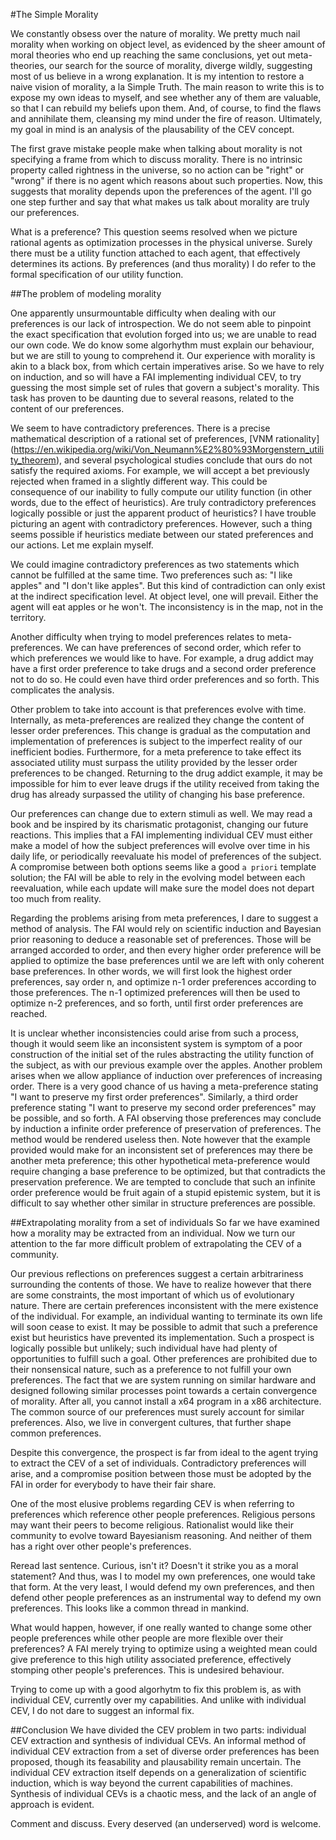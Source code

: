 #The Simple Morality

We constantly obsess over the nature of morality. We pretty much nail morality when working on object level, as evidenced by the sheer amount of moral theories who end up reaching the same conclusions, yet out meta-theories, our search for the source of morality, diverge wildly, suggesting most of us believe in a wrong explanation. It is my intention to restore a naive vision of morality, a la Simple Truth. The main reason to write this is to expose my own ideas to myself, and see whether any of them are valuable, so that I can rebuild my beliefs upon them. And, of course, to find the flaws and annihilate them, cleansing my mind under the fire of reason. Ultimately, my goal in mind is an analysis of the plausability of the CEV concept.

The first grave mistake people make when talking about morality is not specifying a frame from which to discuss morality. There is no intrinsic property called rightness in the universe, so no action can be "right" or "wrong" if there is no agent which reasons about such properties. Now, this suggests that morality depends upon the preferences of the agent. I'll go one step further and say that what makes us talk about morality are truly our preferences.

What is a preference? This question seems resolved when we picture rational agents as optimization processes in the physical universe. Surely there must be a utility function attached to each agent, that effectively determines its actions. By preferences (and thus morality) I do refer to the formal specification of our utility function.

##The problem of modeling morality

One apparently unsurmountable difficulty when dealing with our preferences is our lack of introspection. We do not seem able to pinpoint the exact specification that evolution forged into us; we are unable to read our own code. We do know some algorhythm must explain our behaviour, but we are still to young to comprehend it. Our experience with morality is akin to a black box, from which certain imperatives arise. So we have to rely on induction, and so will have a FAI implementing individual CEV, to try guessing the most simple set of rules that govern a subject's morality. This task has proven to be daunting due to several reasons, related to the content of our preferences.

We seem to have contradictory preferences. There is a precise mathematical description of a rational set of preferences, [VNM rationality] (https://en.wikipedia.org/wiki/Von_Neumann%E2%80%93Morgenstern_utility_theorem), and several psychological studies conclude that ours do not satisfy the required axioms. For example, we will accept a bet previously rejected when framed in a slightly different way. This could be consequence of our inability to fully compute our utility function (in other words, due to the effect of heuristics). Are truly contradictory preferences logically possible or just the apparent product of heuristics? I have trouble picturing an agent with contradictory preferences. However, such a thing seems possible if heuristics mediate between our stated preferences and our actions. Let me explain myself.

We could imagine contradictory preferences as two statements which cannot be fulfilled at the same time. Two preferences such as: "I like apples" and "I don't like apples". But this kind of contradiction can only exist at the indirect specification level. At object level, one will prevail. Either the agent will eat apples or he won't. The inconsistency is in the map, not in the territory.

Another difficulty when trying to model preferences relates to meta-preferences. We can have preferences of second order, which refer to which preferences we would like to have. For example, a drug addict may have a first order preference to take drugs and a second order preference not to do so. He could even have third order preferences and so forth. This complicates the analysis.

Other problem to take into account is that preferences evolve with time. Internally, as meta-preferences are realized they change the content of lesser order preferences. This change is gradual as the computation and implementation of preferences is subject to the imperfect reality of our inefficient bodies. Furthermore, for a meta preference to take effect its associated utility must surpass the utility provided by the lesser order preferences to be changed. Returning to the drug addict example, it may be impossible for him to ever leave drugs if the utility received from taking the drug has already surpassed the utility of changing his base preference.

Our preferences can change due to extern stimuli as well. We may read a book and be inspired by its charismatic protagonist, changing our future reactions. This implies that a FAI implementing individual CEV must either make a model of how the subject preferences will evolve over time in his daily life, or periodically reevaluate his model of preferences of the subject. A compromise between both options seems like a good `a priori` template solution; the FAI will be able to rely in the evolving model between each reevaluation, while each update will make sure the model does not depart too much from reality.

Regarding the problems arising from meta preferences, I dare to suggest a method of analysis. The FAI would rely on scientific induction and Bayesian prior reasoning to deduce a reasonable set of preferences. Those will be arranged accorded to order, and then every higher order preference will be applied to optimize the base preferences until we are left with only coherent base preferences. In other words, we will first look the highest order preferences, say order n, and optimize n-1 order preferences according to those preferences. The n-1 optimized preferences will then be used to optimize n-2 preferences, and so forth, until first order preferences are reached.

It is unclear whether inconsistencies could arise from such a process, though it would seem like an inconsistent system is symptom of a poor construction of the initial set of the rules abstracting the utility function of the subject, as with our previous example over the apples. Another problem arises when we allow appliance of induction over preferences of increasing order. There is a very good chance of us having a meta-preference stating "I want to preserve my first order preferences". Similarly, a third order preference stating "I want to preserve my second order preferences" may be possible, and so forth. A FAI observing those preferences may conclude by induction a infinite order preference of preservation of preferences. The method would be rendered useless then. Note however that the example provided would make for an inconsistent set of preferences may there be another meta preference; this other hypothetical meta-preference would require changing a base preference to be optimized, but that contradicts the preservation preference. We are tempted to conclude that such an infinite order preference would be fruit again of a stupid epistemic system, but it is difficult to say whether other similar in structure preferences are possible.

##Extrapolating morality from a set of individuals
So far we have examined how a morality may be extracted from an individual. Now we turn our attention to the far more difficult problem of extrapolating the CEV of a community.

Our previous reflections on preferences suggest a certain arbitrariness surrounding the contents of those. We have to realize however that there are some constraints, the most important of which us of evolutionary nature. There are certain preferences inconsistent with the mere existence of the individual. For example, an individual wanting to terminate its own life will soon cease to exist. It may be possible to admit that such a preference exist but heuristics have prevented its implementation. Such a prospect is logically possible but unlikely; such individual have had plenty of opportunities to fulfill such a goal. Other preferences are prohibited due to their nonsensical nature, such as a preference to not fulfill your own preferences. The fact that we are system running on similar hardware and designed following similar processes point towards a certain convergence of morality. After all, you cannot install a x64 program in a x86 architecture. The common source of our preferences must surely account for similar preferences. Also, we live in convergent cultures, that further shape common preferences.

Despite this convergence, the prospect is far from ideal to the agent trying to extract the CEV of a set of individuals. Contradictory preferences will arise, and a compromise position between those must be adopted by the FAI in order for everybody to have their fair share.

One of the most elusive problems regarding CEV is when referring to preferences which reference other people preferences. Religious persons may want their peers to become religious. Rationalist would like their community to evolve toward Bayesianism reasoning. And neither of them has a right over other people's preferences.

Reread last sentence. Curious, isn't it? Doesn't it strike you as a moral statement? And thus, was I to model my own preferences, one would take that form. At the very least, I would defend my own preferences, and then defend other people preferences as an instrumental way to defend my own preferences. This looks like a common thread in mankind.

What would happen, however, if one really wanted to change some other people preferences while other people are more flexible over their preferences? A FAI merely trying to optimize using a weighted mean could give preference to this high utility associated preference, effectively stomping other people's preferences. This is undesired behaviour.

Trying to come up with a good algorhytm to fix this problem is, as with individual CEV, currently over my capabilities. And unlike with individual CEV, I do not dare to suggest an informal fix.

##Conclusion
We have divided the CEV problem in two parts: individual CEV extraction and synthesis of individual CEVs. An informal method of individual CEV extraction from a set of diverse order preferences has been proposed, though its feasability and plausability remain uncertain. The individual CEV extraction itself depends on a generalization of scientific induction, which is way beyond the current capabilities of machines. Synthesis of individual CEVs is a chaotic mess, and the lack of an angle of approach is evident.

Comment and discuss. Every deserved (an underserved) word is welcome.
